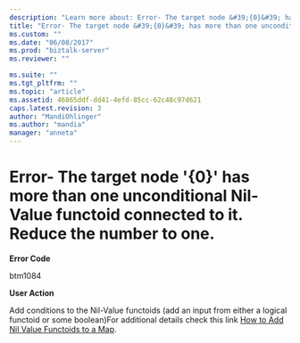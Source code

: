 ```yaml
---
description: "Learn more about: Error- The target node &#39;{0}&#39; has more than one unconditional Nil-Value functoid connected to it. Reduce the number to one."
title: "Error- The target node &#39;{0}&#39; has more than one unconditional Nil-Value functoid connected to it. Reduce the number to one. | Microsoft Docs"
ms.custom: ""
ms.date: "06/08/2017"
ms.prod: "biztalk-server"
ms.reviewer: ""

ms.suite: ""
ms.tgt_pltfrm: ""
ms.topic: "article"
ms.assetid: 46865ddf-dd41-4efd-85cc-62c48c97d621
caps.latest.revision: 3
author: "MandiOhlinger"
ms.author: "mandia"
manager: "anneta"
---
```

# Error- The target node &#39;{0}&#39; has more than one unconditional Nil-Value functoid connected to it. Reduce the number to one.
**Error Code**

 btm1084

 **User Action**

 Add conditions to the Nil-Value functoids (add an input from either a logical functoid or some boolean)For additional details check this link [How to Add Nil Value Functoids to a Map](https://go.microsoft.com/fwlink/?LinkId=196675).
